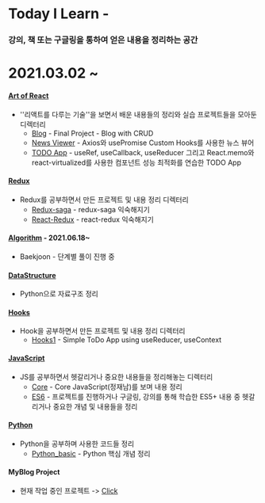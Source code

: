 # Today I Learn - 

### 강의, 책 또는 구글링을 통하여 얻은 내용을 정리하는 공간

# 2021.03.02 ~

#### [Art of React](https://github.com/SeolJaeHyeok/TIL/tree/master/Art_of_React)

- ''리액트를 다루는 기술''을 보면서 배운 내용들의 정리와 실습 프로젝트들을 모아둔 디렉터리
  - [Blog](https://github.com/SeolJaeHyeok/TIL/tree/master/Art_of_React/blog) - Final Project - Blog with CRUD
  - [News Viewer](https://github.com/SeolJaeHyeok/TIL/tree/master/Art_of_React/news-viewer) - Axios와 usePromise Custom Hooks를 사용한 뉴스 뷰어
  - [TODO App](https://github.com/SeolJaeHyeok/TIL/tree/master/Art_of_React/todo-app) - useRef, useCallback, useReducer 그리고 React.memo와 react-virtualized를 사용한 컴포넌트 성능 최적화를 연습한  TODO App



#### [Redux](https://github.com/SeolJaeHyeok/TIL/tree/master/Redux)

- Redux를 공부하면서 만든 프로젝트 및 내용 정리 디렉터리
  - [Redux-saga](https://github.com/SeolJaeHyeok/TIL/tree/master/Redux/Redux-Saga) - redux-saga 익숙해지기
  - [React-Redux](https://github.com/SeolJaeHyeok/TIL/tree/master/Redux/React-Redux) - react-redux 익숙해지기



#### [Algorithm](https://github.com/SeolJaeHyeok/TIL/tree/master/Algorithm) - 2021.06.18~

- Baekjoon - 단계별 풀이 진행 중



#### [DataStructure](https://github.com/SeolJaeHyeok/TIL/tree/master/DataStructure)

- Python으로 자료구조 정리



#### [Hooks](https://github.com/SeolJaeHyeok/TIL/tree/master/Hooks)

- Hook을 공부하면서  만든 프로젝트 및 내용 정리 디렉터리
  - [Hooks1](https://github.com/SeolJaeHyeok/TIL/tree/master/Hooks) - Simple ToDo App using useReducer, useContext 



#### [JavaScript](https://github.com/SeolJaeHyeok/TIL/tree/master/JavaScript)

- JS를 공부하면서 헷갈리거나 중요한 내용들을 정리해놓는 디렉터리
  - [Core](https://github.com/SeolJaeHyeok/TIL/tree/master/JavaScript/Core) - Core JavaScript(정재남)를 보며 내용 정리 
  - [ES6](https://github.com/SeolJaeHyeok/TIL/tree/master/JavaScript/ES6) - 프로젝트를 진행하거나 구글링, 강의를 통해 학습한 ES5+ 내용 중 헷갈리거나 중요한 개념 및 내용들을 정리



#### [Python](https://github.com/SeolJaeHyeok/TIL/tree/master/Python)

- Python을 공부하며 사용한 코드들 정리 
  - [Python_basic](https://github.com/SeolJaeHyeok/TIL/tree/master/Python/python_basic) - Python 핵심 개념 정리

#### MyBlog Project

- 현재 작업 중인 프로젝트 -> [Click](https://github.com/SeolJaeHyeok/MyBlog)

